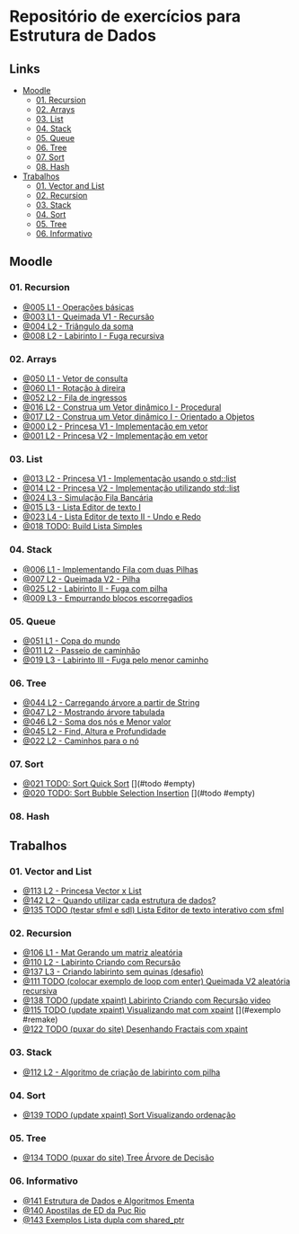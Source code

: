 
# Repositório de exercícios para Estrutura de Dados

## Links []()
<!--TOC_BEGIN-->
- [Moodle](#moodle)
    - [01. Recursion](#01-recursion)
    - [02. Arrays](#02-arrays)
    - [03. List](#03-list)
    - [04. Stack](#04-stack)
    - [05. Queue](#05-queue)
    - [06. Tree](#06-tree)
    - [07. Sort](#07-sort)
    - [08. Hash](#08-hash)
- [Trabalhos](#trabalhos)
    - [01. Vector and List](#01-vector-and-list)
    - [02. Recursion](#02-recursion)
    - [03. Stack](#03-stack)
    - [04. Sort](#04-sort)
    - [05. Tree](#05-tree)
    - [06. Informativo](#06-informativo)
<!--TOC_END-->

## Moodle

### 01. Recursion
- [@005 L1 - Operações básicas](moodle/base/005) 
- [@003 L1 - Queimada V1 - Recursão](moodle/base/003) 
- [@004 L2 - Triângulo da soma](moodle/base/004) 
- [@008 L2 - Labirinto I - Fuga recursiva](moodle/base/008) 

### 02. Arrays
- [@050 L1 - Vetor de consulta](moodle/base/050) 
- [@060 L1 - Rotação à direira](moodle/base/060) 
- [@052 L2 - Fila de ingressos](moodle/base/052) 
- [@016 L2 - Construa um Vetor dinâmico I - Procedural](moodle/base/016) 
- [@017 L2 - Construa um Vetor dinâmico I - Orientado a Objetos](moodle/base/017) 
- [@000 L2 - Princesa V1 - Implementação em vetor](moodle/base/000) 
- [@001 L2 - Princesa V2 - Implementação em vetor](moodle/base/001) 

### 03. List
- [@013 L2 - Princesa V1 - Implementação usando o std::list](moodle/base/013) 
- [@014 L2 - Princesa V2 - Implementação utilizando std::list](moodle/base/014) 
- [@024 L3 - Simulação Fila Bancária](moodle/base/024) 
- [@015 L3 - Lista Editor de texto I](moodle/base/015) 
- [@023 L4 - Lista Editor de texto II - Undo e Redo](moodle/base/023) 
- [@018 TODO: Build Lista Simples](moodle/base/018) 

### 04. Stack
- [@006 L1 - Implementando Fila com duas Pilhas](moodle/base/006) 
- [@007 L2 - Queimada V2 - Pilha](moodle/base/007) 
- [@025 L2 - Labirinto II - Fuga com pilha](moodle/base/025) 
- [@009 L3 - Empurrando blocos escorregadios](moodle/base/009) 

### 05. Queue
- [@051 L1 - Copa do mundo](moodle/base/051) 
- [@011 L2 - Passeio de caminhão](moodle/base/011) 
- [@019 L3 - Labirinto III - Fuga pelo menor caminho](moodle/base/019) 

### 06. Tree
- [@044 L2 - Carregando árvore a partir de String](moodle/base/044) 
- [@047 L2 - Mostrando árvore tabulada](moodle/base/047) 
- [@046 L2 - Soma dos nós e Menor valor](moodle/base/046) 
- [@045 L2 - Find, Altura e Profundidade](moodle/base/045) 
- [@022 L2 - Caminhos para o nó](moodle/base/022) 

### 07. Sort
- [@021 TODO: Sort Quick Sort](moodle/base/021)  [](#todo #empty)
- [@020 TODO: Sort Bubble Selection Insertion](moodle/base/020)  [](#todo #empty)

### 08. Hash


## Trabalhos

### 01. Vector and List
- [@113 L2 - Princesa Vector x List ](moodle/base/113)  [](#trabalho)
- [@142 L2 - Quando utilizar cada estrutura de dados?](moodle/base/142) 
- [@135 TODO (testar sfml e sdl) Lista Editor de texto interativo com sfml](moodle/base/135) 

### 02. Recursion
- [@106 L1 - Mat Gerando um matriz aleatória](moodle/base/106) 
- [@110 L2 - Labirinto Criando com Recursão](moodle/base/110) 
- [@137 L3 - Criando labirinto sem quinas (desafio)](moodle/base/137)  [](#todo)
- [@111 TODO (colocar exemplo de loop com enter) Queimada V2 aleatória recursiva](moodle/base/111) 
- [@138 TODO (update xpaint) Labirinto Criando com Recursão video](moodle/base/138) 
- [@115 TODO (update xpaint) Visualizando mat com xpaint](moodle/base/115)  [](#exemplo #remake)
- [@122 TODO (puxar do site) Desenhando Fractais com xpaint](moodle/base/122) 

### 03. Stack
- [@112 L2 - Algoritmo de criação de labirinto com pilha](moodle/base/112) 

### 04. Sort
- [@139 TODO (update xpaint) Sort Visualizando ordenação](moodle/base/139) 

### 05. Tree
- [@134 TODO (puxar do site) Tree Árvore de Decisão](moodle/base/134) 

### 06. Informativo
- [@141 Estrutura de Dados e Algoritmos Ementa    ](moodle/base/141)  [](#ready)
- [@140 Apostilas de ED da Puc Rio  ](moodle/base/140) 
- [@143 Exemplos  Lista dupla com shared_ptr](moodle/base/143) 